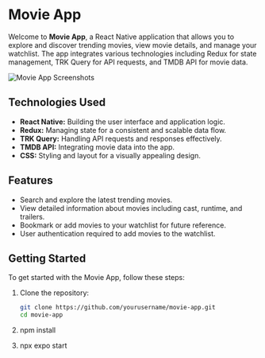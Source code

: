 # Movie App

Welcome to **Movie App**, a React Native application that allows you to explore and discover trending movies, view movie details, and manage your watchlist. The app integrates various technologies including Redux for state management, TRK Query for API requests, and TMDB API for movie data.

![Movie App Screenshots](Screenshot/screenshot_collage.png)

## Technologies Used

- **React Native:** Building the user interface and application logic.
- **Redux:** Managing state for a consistent and scalable data flow.
- **TRK Query:** Handling API requests and responses effectively.
- **TMDB API:** Integrating movie data into the app.
- **CSS:** Styling and layout for a visually appealing design.


## Features

- Search and explore the latest trending movies.
- View detailed information about movies including cast, runtime, and trailers.
- Bookmark or add movies to your watchlist for future reference.
- User authentication required to add movies to the watchlist.

## Getting Started

To get started with the Movie App, follow these steps:

1. Clone the repository:
   ```bash
   git clone https://github.com/yourusername/movie-app.git
   cd movie-app

2. npm install

3. npx expo start